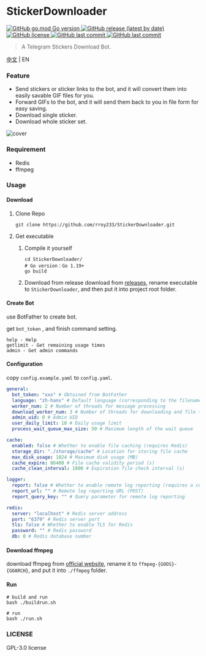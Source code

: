 # StickerDownloader
<p>
   <a href="https://github.com/rroy233/StickerDownloader">
      <img alt="GitHub go.mod Go version" src="https://img.shields.io/github/go-mod/go-version/rroy233/StickerDownloader?style=flat-square">
   </a>
   <a href="https://github.com/rroy233/StickerDownloader/releases">
      <img alt="GitHub release (latest by date)" src="https://img.shields.io/github/v/release/rroy233/StickerDownloader?style=flat-square">
   </a>
   <a href="https://github.com/rroy233/StickerDownloader/blob/main/LICENSE">
      <img alt="GitHub license" src="https://img.shields.io/github/license/rroy233/StickerDownloader?style=flat-square">
   </a>
   <a href="https://github.com/rroy233/StickerDownloader/commits/main">
      <img alt="GitHub last commit" src="https://img.shields.io/github/last-commit/rroy233/StickerDownloader?style=flat-square">
   </a>
    <a href="https://t.me/stickers_download_bot">
      <img alt="GitHub last commit" src="https://img.shields.io/badge/demo-%40stickers__download__bot-green?style=flat-square">
   </a>
</p>

> A Telegram Stickers Download Bot.

[中文](README.md) | EN

### Feature

* Send stickers or sticker links to the bot, and it will convert them into easily savable GIF files for you.
* Forward GIFs to the bot, and it will send them back to you in file form for easy saving.
* Download single sticker.
* Download whole sticker set.

![cover](docs/demo.gif)

### Requirement

- Redis
- ffmpeg

### Usage

#### Download

1. Clone Repo

   ```shell
   git clone https://github.com/rroy233/StickerDownloader.git
   ```

2. Get executable

    1. Compile it yourself

       ```shell
       cd StickerDownloader/
       # Go version：Go 1.19+
       go build
       ```
    2. Download from release
       download from [releases](https://github.com/rroy233/StickerDownloader/releases), rename executable to `StickerDownloader`, and then put it into project root folder.


#### Create Bot

use BotFather to create bot.

get `bot_token` , and finish command setting.

```
help - Help
getlimit - Get remaining usage times
admin - Get admin commands
```

#### Configuration

copy `config.example.yaml` to `config.yaml`.

```yaml
general:
  bot_token: "xxx" # Obtained from BotFather
  language: "zh-hans" # Default language (corresponding to the filename in the /languages folder)
  worker_num: 2 # Number of threads for message processing
  download_worker_num: 3 # Number of threads for downloading and file transcoding
  admin_uid: 0 # Admin UID
  user_daily_limit: 10 # Daily usage limit
  process_wait_queue_max_size: 50 # Maximum length of the wait queue

cache:
  enabled: false # Whether to enable file caching (requires Redis)
  storage_dir: "./storage/cache" # Location for storing file cache
  max_disk_usage: 1024 # Maximum disk usage (MB)
  cache_expire: 86400 # File cache validity period (s)
  cache_clean_interval: 1800 # Expiration file check interval (s)

logger:
  report: false # Whether to enable remote log reporting (requires a custom receiver, see https://github.com/rroy233/logger)
  report_url: "" # Remote log reporting URL (POST)
  report_query_key: "" # Query parameter for remote log reporting

redis:
  server: "localhost" # Redis server address
  port: "6379" # Redis server port
  tls: false # Whether to enable TLS for Redis
  password: "" # Redis password
  db: 0 # Redis database number
```

#### Download ffmpeg

download ffmpeg from [official website](https://ffmpeg.org/),  rename it to `ffmpeg-{GOOS}-{GOARCH}`, and put it into `./ffmpeg` folder.

#### Run

```shell
# build and run
bash ./buildrun.sh 

# run
bash ./run.sh 
```

### LICENSE
GPL-3.0 license